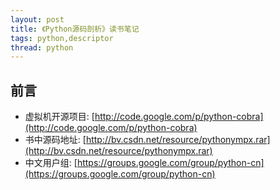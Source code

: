 ```yaml
---
layout: post
title: 《Python源码剖析》读书笔记
tags: python,descriptor
thread: python
---
```


## 前言

* 虚拟机开源项目: [http://code.google.com/p/python-cobra](http://code.google.com/p/python-cobra)
* 书中源码地址: [http://bv.csdn.net/resource/pythonympx.rar](http://bv.csdn.net/resource/pythonympx.rar)
* 中文用户组: [https://groups.google.com/group/python-cn](https://groups.google.com/group/python-cn)
